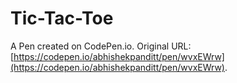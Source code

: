 # Tic-Tac-Toe

A Pen created on CodePen.io. Original URL: [https://codepen.io/abhishekpanditt/pen/wvxEWrw](https://codepen.io/abhishekpanditt/pen/wvxEWrw).

